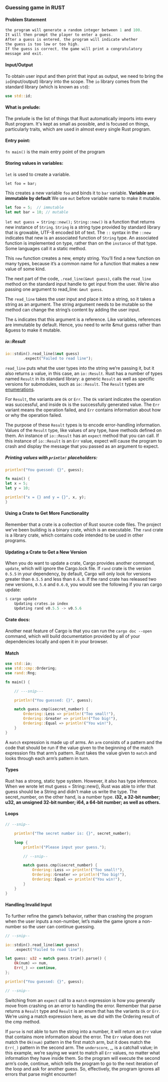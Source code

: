 ### Guessing game in RUST

#### Problem Statement

```rust
the program will generate a random integer between 1 and 100.
It will then prompt the player to enter a guess.
After a guess is entered, the program will indicate whether
the guess is too low or too high.
If the guess is correct, the game will print a congratulatory
message and exit.
```

#### Input/Output

To obtain user input and then print that input as output, we need to bring the `io`(input/output) library into the scope. The `io` library comes from the standard library (which is known as `std`):

```rust
use std::id;
```

#### What is prelude:

The prelude is the list of things that Rust automatically imports into every Rust program. It's kept as small as possible, and is focused on things, particularly traits, which are used in almost every single Rust program.

#### Entry point:

`fn main()` is the main entry point of the program

#### Storing values in variables:

`let` is used to create a variable.

`let foo = bar;`

This creates a new variable `foo` and binds it to `bar` variable.
**Variable are immutable by default**
We use `mut` before variable name to make it mutable.

```rust
let foo = 5;  // immutable
let mut bar = 10; // mutable
```

`let mut guess = String::new();`
`String::new()` is a function that returns new instance of `String`. `String` is a string type provided by standard library that is growable, UTF-8 encoded bit of text.
The `::` syntax in the `::new` indicates that new is an associated function of `String` type. An associated function is implemented on type, rather than on the `instance` of that type. Some languages call it a static method.

This `new` function creates a new, empty string. You’ll find a new function on many types, because it’s a common name for a function that makes a new value of some kind.

The next part of the code, `.read_line(&mut guess)`, calls the `read_line` method on the standard input handle to get input from the user. We’re also passing one argument to read_line: `&mut guess`.

The `read_line` takes the user input and place it into a string, so it takes a string as an argument. The string argument needs to be mutable so the method can change the string’s content by adding the user input.

The `&` indicates that this argument is a reference. Like variables, references are immutable by default. Hence, you need to write &mut guess rather than &guess to make it mutable.

##### io::Result

```rust
io::stdin().read_line(&mut guess)
        .expect("Failed to read line");
```

`read_line` puts what the user types into the string we’re passing it, but it also returns a value, in this case, an `io::Result`. Rust has a number of types named `Result` in its standard library: a generic `Result` as well as specific versions for submodules, such as `io::Result`. The `Result` types are [enumerations](https://doc.rust-lang.org/book/ch06-00-enums.html).

For `Result`, the variants are `Ok` or `Err`. The `Ok` variant indicates the operation was successful, and inside `Ok` is the successfully generated value. The `Err` variant means the operation failed, and `Err` contains information about how or why the operation failed.

The purpose of these `Result` types is to encode error-handling information. Values of the `Result` type, like values of any type, have methods defined on them. An instance of `io::Result` has an `expect` method that you can call. If this instance of `io::Result` is an `Err` value, expect will cause the program to crash and display the message that you passed as an argument to expect.

##### Printing values with `println!` placeholders:

```rust
println!("You guessed: {}", guess);
```

```rust
fn main() {
let x = 5;
let y = 10;

println!("x = {} and y = {}", x, y);
}
```

#### Using a Crate to Get More Functionality

Remember that a crate is a collection of Rust source code files. The project we’ve been building is a binary crate, which is an executable. The `rand` crate is a library crate, which contains code intended to be used in other programs.

#### Updating a Crate to Get a New Version

When you do want to update a crate, Cargo provides another command, `update`, which will ignore the Cargo.lock file.
If `rand` crate is the version `0.5.5` in your dependency, by default, Cargo will only look for versions greater than `0.5.5` and less than `0.6.0`.
If the rand crate has released two new versions, `0.5.6` and `0.6.0`, you would see the following if you ran cargo update:

```rust
$ cargo update
    Updating crates.io index
    Updating rand v0.5.5 -> v0.5.6
```

#### Crate docs:

Another neat feature of Cargo is that you can run the `cargo doc --open` command, which will build documentation provided by all of your dependencies locally and open it in your browser.

#### Match

```rust
use std::io;
use std::cmp::Ordering;
use rand::Rng;

fn main() {

    // ---snip---

    println!("You guessed: {}", guess);

    match guess.cmp(&secret_number) {
        Ordering::Less => println!("Too small!"),
        Ordering::Greater => println!("Too big!"),
        Ordering::Equal => println!("You win!"),
    }
}

```

A `match` expression is made up of arms. An `arm` consists of a pattern and the code that should be run if the value given to the beginning of the match expression fits that arm’s pattern. Rust takes the value given to `match` and looks through each arm’s pattern in turn.

#### Types

Rust has a strong, static type system. However, it also has type inference. When we wrote let mut guess = String::new(), Rust was able to infer that guess should be a String and didn’t make us write the type. The secret_number, on the other hand, is a number type.
**i32, a 32-bit number; u32, an unsigned 32-bit number; i64, a 64-bit number; as well as others.**

#### Loops

```rust
// --snip--

    println!("The secret number is: {}", secret_number);

    loop {
        println!("Please input your guess.");

        // --snip--

        match guess.cmp(&secret_number) {
            Ordering::Less => println!("Too small!"),
            Ordering::Greater => println!("Too big!"),
            Ordering::Equal => println!("You win!"),
        }
    }
}

```

#### Handling Invalid Input

To further refine the game’s behavior, rather than crashing the program when the user inputs a non-number, let’s make the game ignore a non-number so the user can continue guessing.

```rust
// --snip--

io::stdin().read_line(&mut guess)
    .expect("Failed to read line");

let guess: u32 = match guess.trim().parse() {
    Ok(num) => num,
    Err(_) => continue,
};

println!("You guessed: {}", guess);

// --snip--

```

Switching from an `expect` call to a `match` expression is how you generally move from crashing on an error to handling the error.
Remember that parse returns a `Result` type and `Result` is an enum that has the variants `Ok` or `Err`. We’re using a match expression here, as we did with the Ordering result of the cmp method.

If `parse` is not able to turn the string into a number, it will return an `Err` value that contains more information about the error. The `Err` value does not match the `Ok(num)` pattern in the first match arm, but it does match the `Err(_)` pattern in the second arm. The `underscore`, \_, is a catchall value; in this example, we’re saying we want to match all `Err` values, no matter what information they have inside them. So the program will execute the second arm’s code, continue, which tells the program to go to the next iteration of the loop and ask for another guess. So, effectively, the program ignores all errors that parse might encounter!

